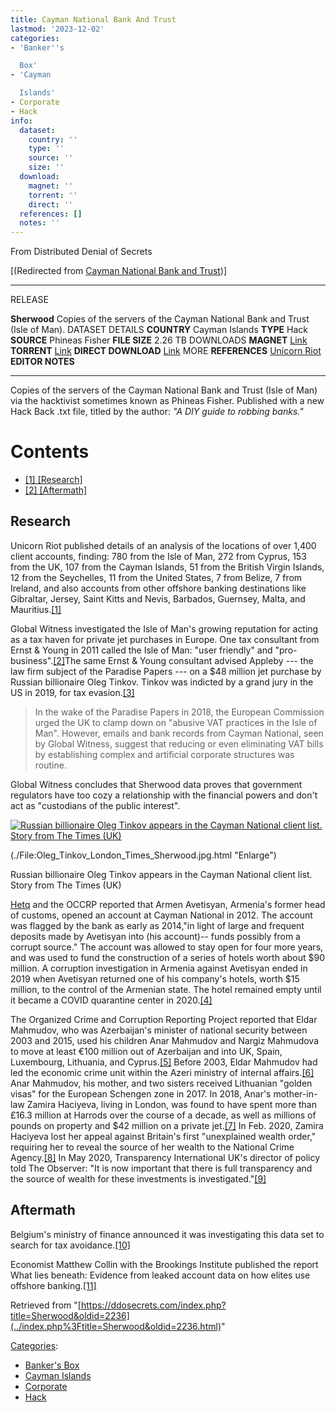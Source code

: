 ```yaml
---
title: Cayman National Bank And Trust
lastmod: '2023-12-02'
categories:
- 'Banker''s

  Box'
- 'Cayman

  Islands'
- Corporate
- Hack
info:
  dataset:
    country: ''
    type: ''
    source: ''
    size: ''
  download:
    magnet: ''
    torrent: ''
    direct: ''
  references: []
  notes: ''
---
```




From Distributed Denial of Secrets

[(Redirected from [Cayman National Bank and
Trust](../index.php%3Ftitle=Cayman_National_Bank_and_Trust&redirect=no.html "Cayman National Bank and Trust"))]

---
RELEASE

**Sherwood**
Copies of the servers of the Cayman National Bank and Trust (Isle of Man).
DATASET DETAILS
**COUNTRY** Cayman Islands
**TYPE** Hack
**SOURCE** Phineas Fisher
**FILE SIZE** 2.26 TB
DOWNLOADS
**MAGNET** [Link](magnet:?xt=urn:btih:5b1b0092848d0b8e2f08d825111264c4818a2df3&dn=Sherwood&tr=udp://tracker.coppersurfer.tk:6969/announce&tr=udp://exodus.desync.com:6969/announce&tr=udp://tracker.leechers-paradise.org:6969/announce&tr=http://tracker.opentrackr.org:1337/announce)
**TORRENT** [Link](../images/c/c7/Sherwood.torrent)
**DIRECT DOWNLOAD** [Link](https://data.ddosecrets.com/Sherwood/)
MORE
**REFERENCES**
[Unicorn Riot](https://unicornriot.ninja/2019/massive-hack-strikes-offshore-cayman-national-bank-and-trust/)
**EDITOR NOTES**

---

Copies of the servers of the Cayman National Bank and Trust (Isle of
Man) via the hacktivist sometimes known as Phineas Fisher. Published
with a new Hack Back .txt file, titled by the author: *"A DIY guide to
robbing banks."*

# Contents

- [[1]
[Research]](Cayman_National_Bank_and_Trust.html#Research)
- [[2]
[Aftermath]](Cayman_National_Bank_and_Trust.html#Aftermath)

## Research

Unicorn Riot published details of an analysis of the locations of over
1,400 client accounts, finding: 780 from the Isle of Man, 272 from
Cyprus, 153 from the UK, 107 from the Cayman Islands, 51 from the
British Virgin Islands, 12 from the Seychelles, 11 from the United
States, 7 from Belize, 7 from Ireland, and also accounts from other
offshore banking destinations like Gibraltar, Jersey, Saint Kitts and
Nevis, Barbados, Guernsey, Malta, and
Mauritius.[[1]](https://unicornriot.ninja/2019/massive-hack-strikes-offshore-cayman-national-bank-and-trust/)

Global Witness investigated the Isle of Man's growing reputation for
acting as a tax haven for private jet purchases in Europe. One tax
consultant from Ernst & Young in 2011 called the Isle of Man: "user
friendly" and
"pro-business".[[2]](https://www.globalwitness.org/en/campaigns/tax-haven-next-door/)The same Ernst & Young consultant advised
Appleby --- the law firm subject of the Paradise Papers --- on a $48
million jet purchase by Russian billionaire Oleg Tinkov. Tinkov was
indicted by a grand jury in the US in 2019, for tax
evasion.[[3]](https://www.express.co.uk/news/uk/1249209/Russia-news-Oleg-tinkov-billionaire-bail-court)

> In the wake of the Paradise Papers in 2018, the European Commission
> urged the UK to clamp down on "abusive VAT practices in the Isle of
> Man". However, emails and bank records from Cayman National, seen by
> Global Witness, suggest that reducing or even eliminating VAT bills by
> establishing complex and artificial corporate structures was routine.

Global Witness concludes that Sherwood data proves that government
regulators have too cozy a relationship with the financial powers and
don't act as "custodians of the public interest".

[![Russian billionaire Oleg Tinkov appears in the Cayman National client
list. Story from The Times
(UK)](../images/thumb/1/1d/Oleg_Tinkov_London_Times_Sherwood.jpg/300px-Oleg_Tinkov_London_Times_Sherwood.jpg)](./File:Oleg_Tinkov_London_Times_Sherwood.jpg.html)

(./File:Oleg_Tinkov_London_Times_Sherwood.jpg.html "Enlarge")

Russian billionaire Oleg Tinkov appears in the Cayman National client
list. Story from The Times (UK)

[Hetq](https://hetq.am/en/article/116946) and the OCCRP reported that Armen Avetisyan, Armenia's
former head of customs, opened an account at Cayman National in 2012.
The account was flagged by the bank as early as 2014,"in light of large
and frequent deposits made by Avetisyan into (his account)-- funds
possibly from a corrupt source." The account was allowed to stay open
for four more years, and was used to fund the construction of a series
of hotels worth about $90 million. A corruption investigation in
Armenia against Avetisyan ended in 2019 when Avetisyan returned one of
his company's hotels, worth $15 million, to the control of the
Armenian state. The hotel remained empty until it became a COVID
quarantine center in
2020.[[4]](https://www.occrp.org/en/investigations/armenias-golden-palace-offshore-millions-evaded-investigators)

The Organized Crime and Corruption Reporting Project reported that Eldar
Mahmudov, who was Azerbaijan's minister of national security between
2003 and 2015, used his children Anar Mahmudov and Nargiz Mahmudova to
move at least €100 million out of Azerbaijan and into UK, Spain,
Luxembourg, Lithuania, and
Cyprus.[[5]](https://www.occrp.org/en/investigations/dethroned-azerbaijani-elites-made-big-investments-in-europe) Before 2003, Eldar Mahmudov had led the
economic crime unit within the Azeri ministry of internal
affairs.[[6]](https://www.transparency.org/en/news/who-is-opening-the-gates-for-kleptocrats#) Anar Mahmudov, his mother, and two sisters
received Lithuanian "golden visas" for the European Schengen zone in
2017. In 2018, Anar's mother-in-law Zamira Haciyeva, living in London,
was found to have spent more than £16.3 million at Harrods over the
course of a decade, as well as millions of pounds on property and $42
million on a private
jet.[[7]](https://www.bbc.com/news/uk-45812210) In Feb. 2020, Zamira Haciyeva lost her appeal against
Britain's first "unexplained wealth order," requiring her to reveal
the source of her wealth to the National Crime
Agency.[[8]](https://www.rferl.org/a/children-of-azerbaijani-ex-security-chief-acquired-luxury-properties-in-britain-investigation-finds/30644433.html) In May 2020, Transparency International UK's
director of policy told The Observer: "It is now important that there is
full transparency and the source of wealth for these investments is
investigated."[[9]](https://www.theguardian.com/uk-news/2020/may/31/children-of-azerbaijan-minister-eldar-mahmudov-built-up-100m-property-and-business-empire)

## Aftermath

Belgium's ministry of finance announced it was investigating this data
set to search for tax
avoidance.[[10]](https://www.brusselstimes.com/news-contents/economic/85298/tax-authorities-investigate-new-leaks-incriminating-belgians/)

Economist Matthew Collin with the Brookings Institute published the
report What lies beneath: Evidence from leaked account data on how
elites use offshore
banking.[[11]](https://www.brookings.edu/blog/future-development/2021/05/05/the-hacker-the-tax-haven-and-what-200-million-in-offshore-deposits-can-tell-us-about-the-fight-against-illicit-wealth/)

Retrieved from
"[https://ddosecrets.com/index.php?title=Sherwood&oldid=2236](../index.php%3Ftitle=Sherwood&oldid=2236.html)"

[Categories](./Special:Categories.html "Special:Categories"):

- [Banker's
Box](./Category:Banker's_Box.html "Category:Banker's Box")
- [Cayman
Islands](./Category:Cayman_Islands.html "Category:Cayman Islands")
- [Corporate](./Category:Corporate.html "Category:Corporate")
- [Hack](./Category:Hack.html "Category:Hack")
